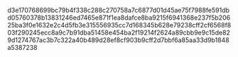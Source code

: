 d3e170768699bc79b4f338c288c270758a7c6877d01d45ae75f7988fe591dbd05760378b13831246ed7465e871f1ea8dafce8ba9215f6941368e237f5b20625ba3f0e1632e2c4d5fb3e315556935cc7d168345b628e79238cff2cf6568f803f290245ecc8a9c7b91dba51458e454ba2f19214f2624a89cbb9e9c15de829d1274767ac3b7c322a40b489d28ef8cf903b9cff2d7bbf6a85aa33d9b1848a5387238
